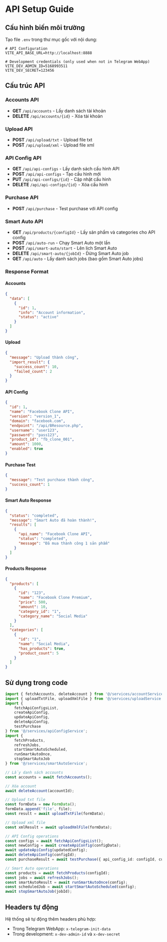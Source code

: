 # API Setup Guide

## Cấu hình biến môi trường

Tạo file `.env` trong thư mục gốc với nội dung:

```env
# API Configuration
VITE_API_BASE_URL=http://localhost:8888

# Development credentials (only used when not in Telegram WebApp)
VITE_DEV_ADMIN_ID=5168993511
VITE_DEV_SECRET=123456
```

## Cấu trúc API

### Accounts API
- **GET** `/api/accounts` - Lấy danh sách tài khoản
- **DELETE** `/api/accounts/{id}` - Xóa tài khoản

### Upload API
- **POST** `/api/upload/txt` - Upload file txt
- **POST** `/api/upload/xml` - Upload file xml

### API Config API
- **GET** `/api/api-configs` - Lấy danh sách cấu hình API
- **POST** `/api/api-configs` - Tạo cấu hình mới
- **PUT** `/api/api-configs/{id}` - Cập nhật cấu hình
- **DELETE** `/api/api-configs/{id}` - Xóa cấu hình

### Purchase API
- **POST** `/api/purchase` - Test purchase với API config

### Smart Auto API
- **GET** `/api/products/{configId}` - Lấy sản phẩm và categories cho API config
- **POST** `/api/auto-run` - Chạy Smart Auto một lần
- **POST** `/api/smart-auto/start` - Lên lịch Smart Auto
- **DELETE** `/api/smart-auto/{jobId}` - Dừng Smart Auto job
- **GET** `/api/auto` - Lấy danh sách jobs (bao gồm Smart Auto jobs)

### Response Format

#### Accounts
```json
{
  "data": [
    {
      "id": 1,
      "info": "Account information",
      "status": "active"
    }
  ]
}
```

#### Upload
```json
{
  "message": "Upload thành công",
  "import_result": {
    "success_count": 10,
    "failed_count": 2
  }
}
```

#### API Config
```json
{
  "id": 1,
  "name": "Facebook Clone API",
  "version": "version_1",
  "domain": "facebook.com",
  "endpoint": "/api/BResource.php",
  "username": "user123",
  "password": "pass123",
  "product_id": "fb_clone_001",
  "amount": 1000,
  "enabled": true
}
```

#### Purchase Test
```json
{
  "message": "Test purchase thành công",
  "success_count": 1
}
```

#### Smart Auto Response
```json
{
  "status": "completed",
  "message": "Smart Auto đã hoàn thành!",
  "results": [
    {
      "api_name": "Facebook Clone API",
      "status": "completed",
      "message": "Đã mua thành công 1 sản phẩm"
    }
  ]
}
```

#### Products Response
```json
{
  "products": [
    {
      "id": "123",
      "name": "Facebook Clone Premium",
      "price": 500,
      "amount": 10,
      "category_id": "1",
      "category_name": "Social Media"
    }
  ],
  "categories": [
    {
      "id": "1",
      "name": "Social Media",
      "has_products": true,
      "product_count": 5
    }
  ]
}
```

## Sử dụng trong code

```typescript
import { fetchAccounts, deleteAccount } from '@/services/accountService';
import { uploadTxtFile, uploadXmlFile } from '@/services/uploadService';
import { 
    fetchApiConfigsList, 
    createApiConfig, 
    updateApiConfig, 
    deleteApiConfig, 
    testPurchase 
} from '@/services/apiConfigService';
import {
    fetchProducts,
    refreshJobs,
    startSmartAutoScheduled,
    runSmartAutoOnce,
    stopSmartAutoJob
} from '@/services/smartAutoService';

// Lấy danh sách accounts
const accounts = await fetchAccounts();

// Xóa account
await deleteAccount(accountId);

// Upload txt file
const formData = new FormData();
formData.append('file', file);
const result = await uploadTxtFile(formData);

// Upload xml file
const xmlResult = await uploadXmlFile(formData);

// API Config operations
const configs = await fetchApiConfigsList();
const newConfig = await createApiConfig(configData);
await updateApiConfig(updatedConfig);
await deleteApiConfig(configId);
const purchaseResult = await testPurchase({ api_config_id: configId, custom_amount: 1 });

// Smart Auto operations
const products = await fetchProducts(configId);
const jobs = await refreshJobs();
const smartAutoResult = await runSmartAutoOnce(config);
const scheduledJob = await startSmartAutoScheduled(config);
await stopSmartAutoJob(jobId);
```

## Headers tự động

Hệ thống sẽ tự động thêm headers phù hợp:
- Trong Telegram WebApp: `x-telegram-init-data`
- Trong development: `x-dev-admin-id` và `x-dev-secret`
